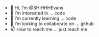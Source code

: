 - 👋 Hi, I’m @SHIHHHEvans 
- 👀 I’m interested in ... code
- 🌱 I’m currently learning ... code
- 💞️ I’m looking to collaborate on ... github
- 📫 How to reach me ... just reach me

<!---
SHIHHHEvans/SHIHHHEvans is a ✨ special ✨ repository because its `README.md` (this file) appears on your GitHub profile.
You can click the Preview link to take a look at your changes.
--->
